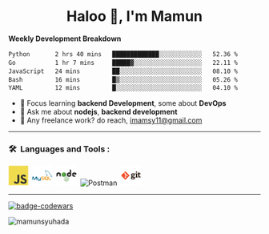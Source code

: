 <h1 align="center">Haloo 👋, I'm Mamun</h1>

**Weekly Development Breakdown**
<!--START_SECTION:waka-->

```txt
Python       2 hrs 40 mins   █████████████░░░░░░░░░░░░   52.36 %
Go           1 hr 7 mins     █████▓░░░░░░░░░░░░░░░░░░░   22.11 %
JavaScript   24 mins         ██░░░░░░░░░░░░░░░░░░░░░░░   08.10 %
Bash         16 mins         █▒░░░░░░░░░░░░░░░░░░░░░░░   05.26 %
YAML         12 mins         █░░░░░░░░░░░░░░░░░░░░░░░░   04.10 %
```

<!--END_SECTION:waka-->

- 🌱 Focus learning **backend Development**, some about **DevOps**
- 💬 Ask me about **nodejs**, **backend development**
- 💼 Any freelance work? do reach, imamsy11@gmail.com

---

### 🛠 &nbsp;Languages and Tools :

<p>
<img src="https://github.com/devicons/devicon/blob/master/icons/javascript/javascript-original.svg" title="JavaScript" alt="JavaScript" width="40" height="40"/>&nbsp;
<img src="https://github.com/devicons/devicon/blob/master/icons/mysql/mysql-original-wordmark.svg" title="MySQL"  alt="MySQL" width="40" height="40"/>&nbsp;
<img src="https://github.com/devicons/devicon/blob/master/icons/nodejs/nodejs-original-wordmark.svg" title="NodeJS" alt="NodeJS" width="40" height="40"/>&nbsp;
<img src="https://www.vectorlogo.zone/logos/getpostman/getpostman-icon.svg" title="Postman"  alt="Postman" width="40" height="40"/>&nbsp;
<img src="https://github.com/devicons/devicon/blob/master/icons/git/git-original-wordmark.svg" title="Git" **alt="Git" width="40" height="40"/>&nbsp;
</p>

---


[![badge-codewars](https://www.codewars.com/users/mamunsyuhada/badges/small)](https://www.codewars.com/users/mamunsyuhada)

<p align="left"> <img src="https://komarev.com/ghpvc/?username=mamunsyuhada" alt="mamunsyuhada" /> </p>
